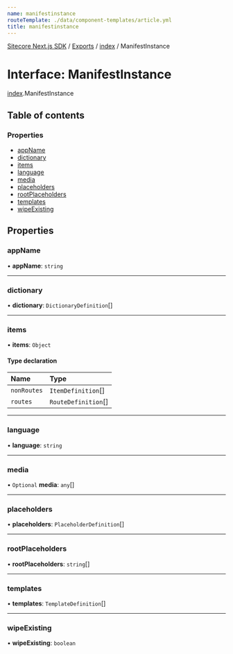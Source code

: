 ```yaml
---
name: manifestinstance
routeTemplate: ./data/component-templates/article.yml
title: manifestinstance
---
```


[Sitecore Next.js SDK](/docs/nextjs/ref/) / [Exports](/docs/nextjs/ref/modules) / [index](/docs/nextjs/ref/modules/index) / ManifestInstance

# Interface: ManifestInstance

[index](/docs/nextjs/ref/modules/index).ManifestInstance

## Table of contents

### Properties

- [appName](/docs/nextjs/ref/interfaces/index/manifestinstance#appname)
- [dictionary](/docs/nextjs/ref/interfaces/index/manifestinstance#dictionary)
- [items](/docs/nextjs/ref/interfaces/index/manifestinstance#items)
- [language](/docs/nextjs/ref/interfaces/index/manifestinstance#language)
- [media](/docs/nextjs/ref/interfaces/index/manifestinstance#media)
- [placeholders](/docs/nextjs/ref/interfaces/index/manifestinstance#placeholders)
- [rootPlaceholders](/docs/nextjs/ref/interfaces/index/manifestinstance#rootplaceholders)
- [templates](/docs/nextjs/ref/interfaces/index/manifestinstance#templates)
- [wipeExisting](/docs/nextjs/ref/interfaces/index/manifestinstance#wipeexisting)

## Properties

### appName

• **appName**: `string`

___

### dictionary

• **dictionary**: `DictionaryDefinition`[]

___

### items

• **items**: `Object`

#### Type declaration

| Name | Type |
| :------ | :------ |
| `nonRoutes` | `ItemDefinition`[] |
| `routes` | `RouteDefinition`[] |

___

### language

• **language**: `string`

___

### media

• `Optional` **media**: `any`[]

___

### placeholders

• **placeholders**: `PlaceholderDefinition`[]

___

### rootPlaceholders

• **rootPlaceholders**: `string`[]

___

### templates

• **templates**: `TemplateDefinition`[]

___

### wipeExisting

• **wipeExisting**: `boolean`
